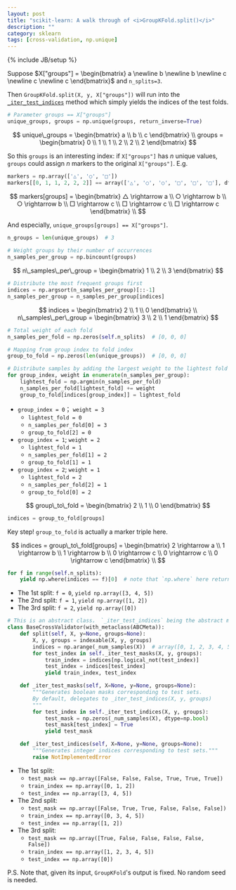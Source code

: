 ```yaml
---
layout: post
title: "scikit-learn: A walk through of <i>GroupKFold.split()</i>"
description: ""
category: sklearn
tags: [cross-validation, np.unique]
---
```

{% include JB/setup %}

Suppose $X["groups"] = \begin{bmatrix} a \newline b \newline b \newline c \newline c \newline c \end{bmatrix}$ and `n_splits=3`.

Then `GroupKFold.split(X, y, X["groups"])` will run into the [`_iter_test_indices`](https://github.com/scikit-learn/scikit-learn/blob/a24c8b46/sklearn/model_selection/_split.py#L487) method which simply yields the indices of the test folds.

```python
# Parameter groups == X["groups"]
unique_groups, groups = np.unique(groups, return_inverse=True)
```

$$
unique\_groups = \begin{bmatrix} a \\ b \\ c \end{bmatrix} \\
groups = \begin{bmatrix} 0 \\ 1 \\ 1 \\ 2 \\ 2 \\ 2 \end{bmatrix}
$$

So this `groups` is an interesting index: if `X["groups"]` has $n$ unique values, `groups` could assign $n$ markers to the original `X["groups"]`. E.g.

```python
markers = np.array(['△', '○', '□'])
markers[[0, 1, 1, 2, 2, 2]] == array(['△', '○', '○', '□', '□', '□'], dtype='<U1')
```

$$
markers[groups] = \begin{bmatrix} △ \rightarrow a \\ ○ \rightarrow b \\ ○ \rightarrow b \\ □ \rightarrow c \\ □ \rightarrow c \\ □ \rightarrow c \end{bmatrix} \\
$$

And especially, `unique_groups[groups] == X["groups"]`.

```python
n_groups = len(unique_groups)  # 3
 
# Weight groups by their number of occurrences
n_samples_per_group = np.bincount(groups)
```

$$
n\_samples\_per\_group = \begin{bmatrix} 1 \\ 2 \\ 3 \end{bmatrix}
$$

```python
# Distribute the most frequent groups first
indices = np.argsort(n_samples_per_group)[::-1]
n_samples_per_group = n_samples_per_group[indices]
```

$$
indices = \begin{bmatrix} 2 \\ 1 \\ 0 \end{bmatrix} \\ 
n\_samples\_per\_group = \begin{bmatrix} 3 \\ 2 \\ 1 \end{bmatrix} 
$$

```python
# Total weight of each fold
n_samples_per_fold = np.zeros(self.n_splits)  # [0, 0, 0]

# Mapping from group index to fold index
group_to_fold = np.zeros(len(unique_groups))  # [0, 0, 0]

# Distribute samples by adding the largest weight to the lightest fold
for group_index, weight in enumerate(n_samples_per_group):
    lightest_fold = np.argmin(n_samples_per_fold)
    n_samples_per_fold[lightest_fold] += weight
    group_to_fold[indices[group_index]] = lightest_fold
```

- `group_index = 0`； `weight = 3`
	- `lightest_fold = 0`
	- `n_samples_per_fold[0] = 3`
	- `group_to_fold[2] = 0`
- `group_index = 1`; `weight = 2`
	- `lightest_fold = 1`
	- `n_samples_per_fold[1] = 2`
	- `group_to_fold[1] = 1`
- `group_index = 2`; `weight = 1`
	- `lightest_fold = 2`
	- `n_samples_per_fold[2] = 1`
	- `group_to_fold[0] = 2`

$$
group\_to\_fold = \begin{bmatrix} 2 \\ 1 \\ 0 \end{bmatrix}
$$

```python
indices = group_to_fold[groups]
```

Key step! `group_to_fold` is actually a marker triple here.

$$
indices = group\_to\_fold[groups] = \begin{bmatrix} 2 \rightarrow a \\ 1 \rightarrow b \\ 1 \rightarrow b \\ 0 \rightarrow c \\ 0 \rightarrow c \\ 0 \rightarrow c \end{bmatrix} \\
$$

```python
for f in range(self.n_splits):
    yield np.where(indices == f)[0]  # note that `np.where` here return a one-elemented tuple
```

- The 1st split: `f = 0`, `yield np.array([3, 4, 5])`
- The 2nd split: `f = 1`, `yield np.array([1, 2])`
- The 3rd split: `f = 2`, `yield np.array([0])`

```python
# This is an abstract class， `_iter_test_indices` being the abstract method
class BaseCrossValidator(with_metaclass(ABCMeta)):
    def split(self, X, y=None, groups=None):
        X, y, groups = indexable(X, y, groups)
        indices = np.arange(_num_samples(X))  # array([0, 1, 2, 3, 4, 5]) here
        for test_index in self._iter_test_masks(X, y, groups):
            train_index = indices[np.logical_not(test_index)]
            test_index = indices[test_index]
            yield train_index, test_index

    def _iter_test_masks(self, X=None, y=None, groups=None):
        """Generates boolean masks corresponding to test sets.
        By default, delegates to _iter_test_indices(X, y, groups)
        """
        for test_index in self._iter_test_indices(X, y, groups):
            test_mask = np.zeros(_num_samples(X), dtype=np.bool)
            test_mask[test_index] = True
            yield test_mask

    def _iter_test_indices(self, X=None, y=None, groups=None):
        """Generates integer indices corresponding to test sets."""
        raise NotImplementedError
```

- The 1st split:
    - `test_mask == np.array([False, False, False, True, True, True])`
    - `train_index == np.array([0, 1, 2])`
    - `test_index == np.array([3, 4, 5])`
- The 2nd split:
    - `test_mask == np.array([False, True, True, False, False, False])`
    - `train_index == np.array([0, 3, 4, 5])`
    - `test_index == np.array([1, 2])`
- The 3rd split: 
    - `test_mask == np.array([True, False, False, False, False, False])`
    - `train_index == np.array([1, 2, 3, 4, 5])`
    - `test_index == np.array([0])`

P.S. Note that, given its input, `GroupKFold`'s output is fixed. No random seed is needed.
